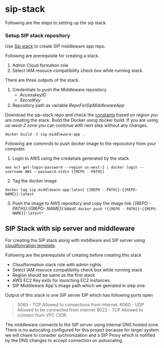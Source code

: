 # sip-stack

Following are the steps to setting up the sip stack 

### Setup SIP stack repository 
Use [Sip stack](/cloudformation/SIP-stack-repo-publisher-step-1.yaml) to create SIP middleware app repo. 

Following are prerequisite for creating a stack. 
 1. Admin Cloud formation role 
 2. Select IAM resouce compatibility check box while running stack

There are three outputs of the stack. 


1. Credentials to push the Middleware repository 
   * *AccesskeyID* 
   * *SecretKey*
2. Repository path as variable *RepoForSipMiddlewareApp*

Download the sip-stack repo and check the [constants](constants.js) based on region you are creating the stack. Build the Docker using docker build.  If you are using *us-west-2* zone you can continue with next step without any changes.  

``` docker build -t sip-middleware-app . ```

Following are commnds to push docker image to the reposotory from your computer. 

1. Login to AWS using the credatials generated by the stack. 

```aws ecr get-login-password --region us-west-2 | docker login --username AWS --password-stdin {{REPO - PATH}} ```

2. Tag the docker image 

``` docker tag sip-middleware-app:latest {{REPO - PATH}}:{{REPO- NAME}}:latest ```

3. Push the image to AWS repository and copy the image link  *{{REPO - PATH}}:{{REPO- NAME}}:latest*.
``` docker push *{{REPO - PATH}}:{{REPO- NAME}}:latest* ```

## SIP Stack with sip server and middleware

For creating the SIP stack along with middlware and SIP server using [cloudfomration template](cloudformation/Sip-stack-vpc-publisher-step-2.yaml).

Following are the prerequisite of creating before creating this stack
-  Cloudformation stack role with admin rights
- Select IAM resouce compatibility check box while running stack
- Region should be same as the first stack 
- AWS EC2 Key exits for lounching EC2 instances. 
- SIP Middleware App's image path which we genrated in step one. 

Output of this stack is one SIP server EIP which has following ports open 
>  5060 - TCP Allowed to connections from internet.
>  6060 - UDP Allowed to be connected from internet
>  9022 - TCP Allowed to connect from VPC CIDR. 

The middleware connects to the SIP server using internal DNS hosted zone. There is no autocaling configured for this project because for larger system we will chave to consider sychronization and a SIP Proxy which is notified by the DNS changes to accept connection on autoscaling. 